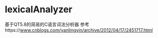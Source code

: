# lexicalAnalyzer
基于QT5.8的简易的C语言词法分析器
参考https://www.cnblogs.com/yanlingyin/archive/2012/04/17/2451717.html
